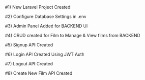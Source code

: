 #1) New Laravel Project Created

#2) Configure Database Settings in .env

#3) Admin Panel Added for BACKEND UI

#4) CRUD created for Film to Manage & View films from BACKEND

#5) Signup API Created

#6) Login API Created Using JWT Auth

#7) Logout API Created

#8) Create New Film API Created